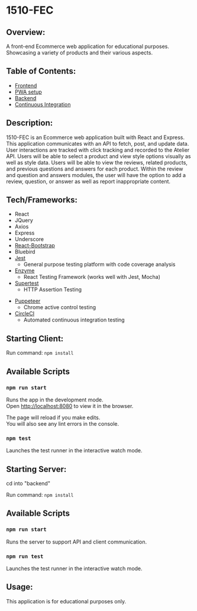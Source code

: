 # 1510-FEC

## Overview:

A front-end Ecommerce web application for educational purposes. Showcasing a variety of products and their various aspects.

## Table of Contents:

* [Frontend](https://github.com/The-Chromies/1510-FEC/tree/main/src)
* [PWA setup](https://github.com/The-Chromies/1510-FEC/tree/main/public)
* [Backend](https://github.com/The-Chromies/1510-FEC/tree/main/backend)
* [Continuous Integration](https://github.com/The-Chromies/1510-FEC/tree/main/.circleci)

## Description:

1510-FEC is an Ecommerce web application built with React and Express. This application communicates with an API to fetch, post, and update data. User interactions are tracked with click tracking and recorded to the Atelier API. Users will be able to select a product and view style options visually as well as style data. Users will be able to view the reviews, related products, and previous questions and answers for each product. Within the review and question and answers modules, the user will have the option to add a review, question, or answer as well as report inappropriate content.


## Tech/Frameworks:

* React
* JQuery
* Axios
* Express
* Underscore
* [React-Bootstrap](https://www.npmjs.com/package/react-bootstrap)
* Bluebird
* [Jest](https://jestjs.io/)
   * General purpose testing platform with code coverage analysis
* [Enzyme](https://github.com/enzymejs/enzyme)
   * React Testing Framework (works well with Jest, Mocha)
* [Supertest](https://github.com/visionmedia/supertest)
   * HTTP Assertion Testing
<!-- * [Frisby.js](https://docs.frisbyjs.com/)
   * API Testing framework -->
* [Puppeteer](https://github.com/puppeteer/puppeteer)
   * Chrome active control testing
* [CircleCI](https://circleci.com/)
   * Automated continuous integration testing

## Starting Client:

Run command: `npm install`

## Available Scripts

### `npm run start`

Runs the app in the development mode.\
Open [http://localhost:8080](http://localhost:8080) to view it in the browser.

The page will reload if you make edits.\
You will also see any lint errors in the console.

### `npm test`

Launches the test runner in the interactive watch mode.


## Starting Server:

cd into "backend"

Run command: `npm install`

## Available Scripts

### `npm run start`

Runs the server to support API and client communication.

### `npm run test`

Launches the test runner in the interactive watch mode.

## Usage:

This application is for educational purposes only.
